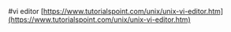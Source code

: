 #vi editor
[https://www.tutorialspoint.com/unix/unix-vi-editor.htm](https://www.tutorialspoint.com/unix/unix-vi-editor.htm)
